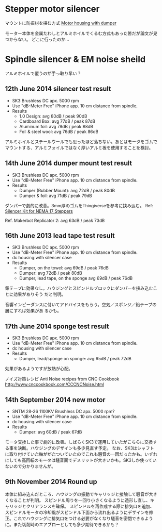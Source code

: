 # Stepper motor silencer

マウントに防振材を挟む方式
[Motor housing with dumper](http://www.thingiverse.com/thing:25205)

モーター本体を金属たわしとアルミホイルでくるむ方式もあった筈だが論文が見つからない。
どこに行ったのか…

# Spindle silencer & EM noise sheild

アルミホイルで覆うのが手っ取り早い？

## 12th June 2014 silencer test result

* SK3 Brushless DC apx. 5000 rpm
* Use "dB-Meter Free" iPhone app. 10 cm distance from spindle.
* Results
	* 1.0 Design: avg 80dB / peak 90dB
	* Cardboard Box: avg 77dB / peak 87dB
	* Aluminum foil: avg 78dB / peak 88dB
	* Foil & steel wool: avg 76dB / peak 86dB

アルミホイルとスチールウールでも思ったほど落ちない。あとはモータをゴムでマウントする、アルミフォイルではなく厚いアルミ板を使用することを検討。

## 14th June 2014 dumper mount test result

* SK3 Brushless DC apx. 5000 rpm
* Use "dB-Meter Free" iPhone app. 10 cm distance from spindle.
* Results
	* Dumper (Rubber Mount): avg 72dB / peak 80dB
	* Dumper & foil: avg 71dB / peak 79dB

ダンパーで劇的に改善。3mm厚のゴムをThingiverseを参考に挟み込む。
Ref: [Silencer Kit for NEMA 17 Steppers](http://www.thingiverse.com/thing:25205)

Ref. Makerbot Replicator 2: avg 63dB / peak 73dB

## 16th June 2013 lead tape test result

* SK3 Brushless DC apx. 5000 rpm
* Use "dB-Meter Free" iPhone app. 10 cm distance from spindle.
* dc housing with silencer case
* Results
	* Dumper, on the towel: avg 69dB / peak 76dB
	* Dumper: avg 72dB / peak 80dB
	* Dumper, lead tape, on the sponge avg 69dB / peak 76dB

鉛テープに効果なし。ハウジングとスピンドルブロックにダンパーを挟み込むことに効果がありそう
だと判明。

音響インピーダンスに付いてアドバイスをもらう。空気／スポンジ／鉛テープの層にすれば効果があ
るかも。

## 17th June 2014 sponge test result

* SK3 Brushless DC apx. 5000 rpm
* Use "dB-Meter Free" iPhone app. 10 cm distance from spindle.
* dc housing with silencer case
* Results
	* Dumper, lead/sponge on sponge: avg 65dB / peak 72dB

効果があるようですが放熱が心配。

ノイズ対策レシピ
Anti Noise recipes from CNC Cookbook
http://www.cnccookbook.com/CCCNCNoise.html

## 14th September 2014 new motor

* SNTM 28-26 1100KV Brushless DC apx. 5000 rpm?
* Use "dB-Meter Free" iPhone app. 10 cm distance from spindle.
* dc housing with silencer case
* Results
	* Dumper: avg 60dB / peak 67dB

モータ交換した事で劇的に改善。しばらくSK3で運用していたがこちらに交換する事を決断。ハウジングのデザインも多少見直す予定。
なお、SK3はシャフトに取り付けていた軸ががたついていたのでこれも騒音の一因だったかも。いずれにしても高回転のモータは騒音面でデメリットが大きいかも。SK3しか使っていないので分かりませんが。

## 9th November 2014 Round up

本体に組み込んだところ、ハウジングの振動でキャリッジと接触して騒音が大きくなることが判明。
スピンドル周りを一回り小さくなるように造形し直し、キャリッジとクリアランスを確保。
スピンドルを再作成する際に排気口を追加、スピンドルモータの冷却風がスピンドル下面から流れ出るようにデザインを修正。これでハウジングに排気口をつける必要がなくなり騒音を密閉できるように。また切削時のエアブローとしても多少期待できるかも？